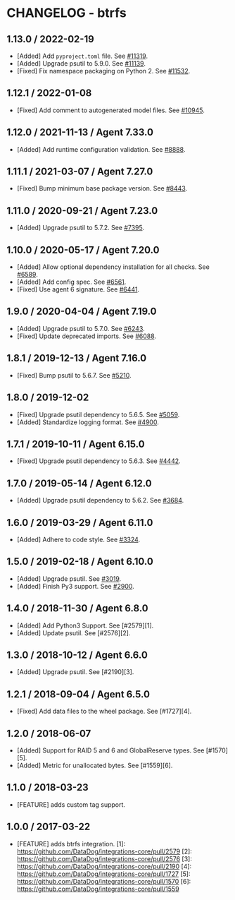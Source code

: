 # CHANGELOG - btrfs

## 1.13.0 / 2022-02-19

* [Added] Add `pyproject.toml` file. See [#11319](https://github.com/DataDog/integrations-core/pull/11319).
* [Added] Upgrade psutil to 5.9.0. See [#11139](https://github.com/DataDog/integrations-core/pull/11139).
* [Fixed] Fix namespace packaging on Python 2. See [#11532](https://github.com/DataDog/integrations-core/pull/11532).

## 1.12.1 / 2022-01-08

* [Fixed] Add comment to autogenerated model files. See [#10945](https://github.com/DataDog/integrations-core/pull/10945).

## 1.12.0 / 2021-11-13 / Agent 7.33.0

* [Added] Add runtime configuration validation. See [#8888](https://github.com/DataDog/integrations-core/pull/8888).

## 1.11.1 / 2021-03-07 / Agent 7.27.0

* [Fixed] Bump minimum base package version. See [#8443](https://github.com/DataDog/integrations-core/pull/8443).

## 1.11.0 / 2020-09-21 / Agent 7.23.0

* [Added] Upgrade psutil to 5.7.2. See [#7395](https://github.com/DataDog/integrations-core/pull/7395).

## 1.10.0 / 2020-05-17 / Agent 7.20.0

* [Added] Allow optional dependency installation for all checks. See [#6589](https://github.com/DataDog/integrations-core/pull/6589).
* [Added] Add config spec. See [#6561](https://github.com/DataDog/integrations-core/pull/6561).
* [Fixed] Use agent 6 signature. See [#6441](https://github.com/DataDog/integrations-core/pull/6441).

## 1.9.0 / 2020-04-04 / Agent 7.19.0

* [Added] Upgrade psutil to 5.7.0. See [#6243](https://github.com/DataDog/integrations-core/pull/6243).
* [Fixed] Update deprecated imports. See [#6088](https://github.com/DataDog/integrations-core/pull/6088).

## 1.8.1 / 2019-12-13 / Agent 7.16.0

* [Fixed] Bump psutil to 5.6.7. See [#5210](https://github.com/DataDog/integrations-core/pull/5210).

## 1.8.0 / 2019-12-02

* [Fixed] Upgrade psutil dependency to 5.6.5. See [#5059](https://github.com/DataDog/integrations-core/pull/5059).
* [Added] Standardize logging format. See [#4900](https://github.com/DataDog/integrations-core/pull/4900).

## 1.7.1 / 2019-10-11 / Agent 6.15.0

* [Fixed] Upgrade psutil dependency to 5.6.3. See [#4442](https://github.com/DataDog/integrations-core/pull/4442).

## 1.7.0 / 2019-05-14 / Agent 6.12.0

* [Added] Upgrade psutil dependency to 5.6.2. See [#3684](https://github.com/DataDog/integrations-core/pull/3684).

## 1.6.0 / 2019-03-29 / Agent 6.11.0

* [Added] Adhere to code style. See [#3324](https://github.com/DataDog/integrations-core/pull/3324).

## 1.5.0 / 2019-02-18 / Agent 6.10.0

* [Added] Upgrade psutil. See [#3019](https://github.com/DataDog/integrations-core/pull/3019).
* [Added] Finish Py3 support. See [#2900](https://github.com/DataDog/integrations-core/pull/2900).

## 1.4.0 / 2018-11-30 / Agent 6.8.0

* [Added] Add Python3 Support. See [#2579][1].
* [Added] Update psutil. See [#2576][2].

## 1.3.0 / 2018-10-12 / Agent 6.6.0

* [Added] Upgrade psutil. See [#2190][3].

## 1.2.1 / 2018-09-04 / Agent 6.5.0

* [Fixed] Add data files to the wheel package. See [#1727][4].

## 1.2.0 / 2018-06-07

* [Added] Support for RAID 5 and 6 and GlobalReserve types. See [#1570][5].
* [Added] Metric for unallocated bytes. See [#1559][6].

## 1.1.0 / 2018-03-23

* [FEATURE] adds custom tag support.

## 1.0.0 / 2017-03-22

* [FEATURE] adds btrfs integration.
[1]: https://github.com/DataDog/integrations-core/pull/2579
[2]: https://github.com/DataDog/integrations-core/pull/2576
[3]: https://github.com/DataDog/integrations-core/pull/2190
[4]: https://github.com/DataDog/integrations-core/pull/1727
[5]: https://github.com/DataDog/integrations-core/pull/1570
[6]: https://github.com/DataDog/integrations-core/pull/1559
